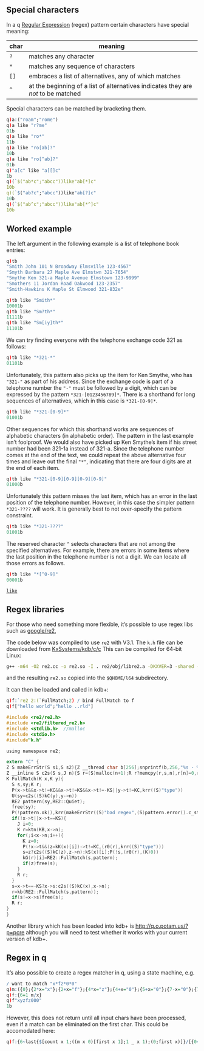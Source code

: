 ## Special characters

In a q [Regular Expression](https://en.wikipedia.org/wiki/Regular_expression) (regex) pattern certain characters have special meaning:

char | meaning
---- | -------
`?` | matches any character
`*` | matches any sequence of characters
`[]` | embraces a list of alternatives, any of which matches
`^` | at the beginning of a list of alternatives indicates they are _not_ to be matched

Special characters can be matched by bracketing them.
```q
q)a:("roam";"rome")
q)a like "r?me"
01b
q)a like "ro*"
11b
q)a like "ro[ab]?"
10b
q)a like "ro[^ab]?"
01b
q)"a[c" like "a[[]c"
1b
q)(`$("ab*c";"abcc"))like"ab[*]c"
10b
q)(`$("ab?c";"abcc"))like"ab[?]c"
10b
q)(`$("ab^c";"abcc"))like"ab[*^]c"
10b
```


## Worked example

The left argument in the following example is a list of telephone book entries:
```q
q)tb
"Smith John 101 N Broadway Elmsville 123-4567"
"Smyth Barbara 27 Maple Ave Elmstwn 321-7654"
"Smythe Ken 321-a Maple Avenue Elmstown 123-9999"
"Smothers 11 Jordan Road Oakwood 123-2357"
"Smith-Hawkins K Maple St Elmwood 321-832e"

q)tb like "Smith*"
10001b
q)tb like "Sm?th*"
11111b
q)tb like "Sm[iy]th*"
11101b
```
We can try finding everyone with the telephone exchange code 321 as follows:
```q
q)tb like "*321-*"
01101b
```
Unfortunately, this pattern also picks up the item for Ken Smythe, who has `"321-"` as part of his address. Since the exchange code is part of a telephone number the `"-"` must be followed by a digit, which can be expressed by the pattern `*321-[0123456789]*`. There is a shorthand for long sequences of alternatives, which in this case is `*321-[0-9]*`.
```q
q)tb like "*321-[0-9]*"
01001b
```
Other sequences for which this shorthand works are sequences of alphabetic characters (in alphabetic order). The pattern in the last example isn’t foolproof. We would also have picked up Ken Smythe’s item if his street number had been 321-1a instead of 321-a. Since the telephone number comes at the end of the text, we could repeat the above alternative four times and leave out the final `"*"`, indicating that there are four digits are at the end of each item.
```q
q)tb like "*321-[0-9][0-9][0-9][0-9]"
01000b
```
Unfortunately this pattern misses the last item, which has an error in the last position of the telephone number. However, in this case the simpler pattern `*321-????` will work. It is generally best to not over-specify the pattern constraint.
```q
q)tb like "*321-????"
01001b
```
The reserved character `^` selects characters that are not among the specified alternatives. For example, there are errors in some items where the last position in the telephone number is not a digit. We can locate all those errors as follows.
```q
q)tb like "*[^0-9]"
00001b
```

<i class="far fa-hand-point-right"></i> [`like`](/basics/strings/#like)


## Regex libraries

For those who need something more flexible, it’s possible to use regex libs such as <i class="fab fa-github"></i> [google/re2](https://github.com/google/re2), 

The code below was compiled to use `re2` with V3.1. The `k.h` file can be downloaded from <i class="fab fa-github"></i> [KxSystems/kdb/c/c](https://github.com/KxSystems/kdb/tree/master/c/c) This can be compiled for 64-bit Linux:
```bash
g++ -m64 -O2 re2.cc -o re2.so -I . re2/obj/libre2.a -DKXVER=3 -shared -static
```
and the resulting `re2.so` copied into the `$QHOME/l64` subdirectory.

It can then be loaded and called in kdb+:
```q
q)f:`re2 2:(`FullMatch;2) / bind FullMatch to f
q)f["hello world";"hello ..rld"]
```
```c
#include <re2/re2.h>
#include <re2/filtered_re2.h>
#include <stdlib.h>  //malloc
#include <stdio.h>
#include"k.h"

using namespace re2;

extern "C" {
Z S makeErrStr(S s1,S s2){Z __thread char b[256];snprintf(b,256,"%s - %s",s1,s2);R b;}
Z __inline S c2s(S s,J n){S r=(S)malloc(n+1);R r?memcpy(r,s,n),r[n]=0,r:(S)krr((S)"wsfull (re2)");}
K FullMatch(K x,K y){
  S s,sy;K r;
  P(x->t&&x->t!=KC&&x->t!=KS&&x->t!=-KS||y->t!=KC,krr((S)"type"))
  U(sy=c2s((S)kC(y),y->n))
  RE2 pattern(sy,RE2::Quiet);
  free(sy);
  P(!pattern.ok(),krr(makeErrStr((S)"bad regex",(S)pattern.error().c_str())))
  if(!x->t||x->t==KS){
    J i=0;
    K r=ktn(KB,x->n);
    for(;i<x->n;i++){
      K z=0;
      P(!x->t&&(z=kK(x)[i])->t!=KC,(r0(r),krr((S)"type")))
      s=z?c2s((S)kC(z),z->n):kS(x)[i];P(!s,(r0(r),(K)0))
      kG(r)[i]=RE2::FullMatch(s,pattern);
      if(z)free(s);
    }
    R r;
  }
  s=x->t==-KS?x->s:c2s((S)kC(x),x->n);
  r=kb(RE2::FullMatch(s,pattern));
  if(s!=x->s)free(s);
  R r;
}
}
```
Another library which has been loaded into kdb+ is http://q.o.potam.us/?p=pcre although you will need to test whether it works with your current version of kdb+.


## Regex in q

It’s also possible to create a regex matcher in q, using a state machine, e.g.
```q
/ want to match "x*fz*0*0"
q)m:({0};{2*x="x"};{2+x="f"};{4*x="z"};{4+x="0"};{5+x="0"};{7-x="0"};{7-x="0"})
q)f:{6=1 m/x}
q)f"xyzfz000"
1b
```
However, this does not return until all input chars have been processed, even if a match can be eliminated on the first char. This could be accomodated here:
```q
q)f:{6~last{$[count x 1;((m x 0)[first x 1];1 _ x 1);(0;first x)]}/[{0<x 0};(1;x)]}
```
